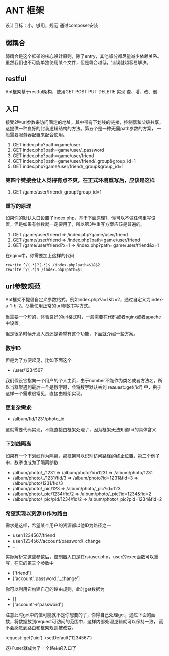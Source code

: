 # ANT 框架
设计目标：小，够用，规范
通过composer安装

## 弱耦合
弱耦合是这个框架的核心设计原则，除了entry，其他部分都尽量减少依赖关系。虽然我们也不可能单独使用某个文件，但是耦合越低，错误就越容易解决。

## restful
Ant框架基于restful架构，使用GET POST PUT DELETE 实现 查、增、改、删

## 入口
接受2种url参数来访问固定的地址，其中带有下划线的链接，控制器和父级共享，这提供一种良好的封装逻辑结构的方法。第五个是一种无需path参数的方案，
一般需要服务器配置来配合使用。

1. GET index.php?path=game/user
2. GET index.php?path=game/user/_password
3. GET index.php?path=game/user/friend
4. GET index.php?path=game/user/friend/_group&group_id=1
5. GET index.php?game/user/friend/_group&group_id=1

### 第四个链接会让人觉得有点不爽，在正式环境重写后，应该是这样
1. GET /game/user/friend/_group?group_id=1

### 重写的原理
如果你的默认入口设置了index.php，基于下面原理1，你可以不做任何重写设置，但是如果有参数就一定要用了，所以第3种重写方案应该是普遍的。

1. GET /game/user/friend => /index.php?game/user/friend
2. GET /game/user/friend => /index.php?path=game/user/friend
3. GET /game/user/friend?x=1 => /index.php?path=game/user/friend&x=1

在nginx中，你需要加上这样的代码
```
rewrite ^/(.*)?(.*)$ /index.php?path=$1&$2
rewrite ^/(.*)$ /index.php?path=$1
```
## url参数规范
Ant框架不提倡自定义参数格式。例如index.php?a=1&b=2，通过自定义为index-a-1-b-2。尽量使用正常的url参数书写方式。

当需要一个短的、体验良好的url格式时，一般需要在代码或者nginx或者apache中设置。

但是很多时候开发人员还是希望有这个功能，下面就介绍一些方案。

### 数字ID
但是为了方便起见，比如下面这个

* /user/1234567

我们假设它指向一个用户的个人主页，由于number不能作为类名或者方法名，所以当框架遇到最后一个是数字时，会将数字默认丢到
reauest::get('id') 中，由于这样一个需求很常见，直接由框架实现。

### 更复杂需求:

* /album/fid/1231/photo_id

这就需要代码实现，不能直接由框架处理了，因为框架无法知道fid的具体含义

### 下划线隔离
如果有一个下划线作为隔离，那框架可以识别访问路径的终止位置，第二个例子中，数字也成为了隔离参数

* /album/photo/_/1231 =>  /album/photo?id=1231 => /album/photo/1231
* /album/photo/_/1231/fid/3 =>  /album/photo?id=1231&fid=3 => /album/photo/1231/fid/3
* /album/photo/_pic/123 => /album/photo/_pic?id=123
* /album/photo/_pic/1234/fid/2 => /album/photo/_pic?id=1234&fid=2
* /album/photo/_pic/pid/1234/fid/2 => /album/photo/_pic?pid=1234&fid=2

### 希望实现以资源ID作为路由
需求是这样，希望某个用户的资源都以他ID为路径之一
* user/1234567/friend
* user/1234567/account/password/_change
* ...

实际解析完这些参数后，控制器入口是在rs/user.php，user的exec函数可以重写，在它的第三个参数中

* ['friend']
* ['account','password','_change']

你可以利用它构建自己的路由规则，此时get数据为

* []
* ['account'=>'password']

注意此时get中的值可能就不是你想要的了，你得自己处理get，通过下面的函数，将数据放到request可访问的范围中，这样内部处理逻辑就可以保持一致，
而不会感觉到路由和框架规则被改变。

request::get('uid')->setDefault('1234567')

这样user就成为了一个路由的入口了